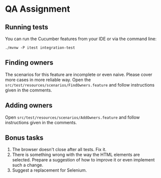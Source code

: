 # QA Assignment

## Running tests
You can run the Cucumber features from your IDE or via the command line:
```shell
./mvnw -P itest integration-test
```

## Finding owners
The scenarios for this feature are incomplete or even naive. Please cover more cases in more reliable way.
Open the `src/test/resources/scenarios/FindOwners.feature` and follow instructions given in the comments.

## Adding owners
Open `src/test/resources/scenarios/AddOwners.feature` and follow instructions given in the comments.

## Bonus tasks
1. The browser doesn't close after all tests. Fix it.
2. There is something wrong with the way the HTML elements are selected.
   Prepare a suggestion of how to improve it or even implement such a change.
3. Suggest a replacement for Selenium.
